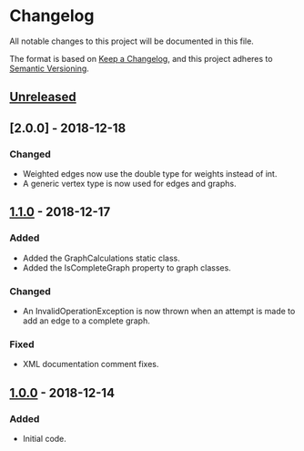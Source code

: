 # Changelog
All notable changes to this project will be documented in this file.

The format is based on [Keep a Changelog](https://keepachangelog.com/en/1.0.0/),
and this project adheres to [Semantic Versioning](https://semver.org/spec/v2.0.0.html).

## [Unreleased]

## [2.0.0] - 2018-12-18
### Changed
- Weighted edges now use the double type for weights instead of int.
- A generic vertex type is now used for edges and graphs.

## [1.1.0] - 2018-12-17
### Added
- Added the GraphCalculations static class.
- Added the IsCompleteGraph property to graph classes.

### Changed
- An InvalidOperationException is now thrown when an attempt is made to add an
  edge to a complete graph.

### Fixed
-  XML documentation comment fixes.

## [1.0.0] - 2018-12-14
### Added
- Initial code.

[Unreleased]: https://github.com/Xyaneon/Xyaneon.ComputerScience.GraphTheory/compare/v2.0.0...HEAD
[1.1.0]: https://github.com/Xyaneon/Xyaneon.ComputerScience.GraphTheory/compare/v1.1.0...v2.0.0
[1.1.0]: https://github.com/Xyaneon/Xyaneon.ComputerScience.GraphTheory/compare/v1.0.0...v1.1.0
[1.0.0]: https://github.com/Xyaneon/Xyaneon.ComputerScience.GraphTheory/compare/59c07192b4dc956019348bf39968a22521e2616c...v1.0.0